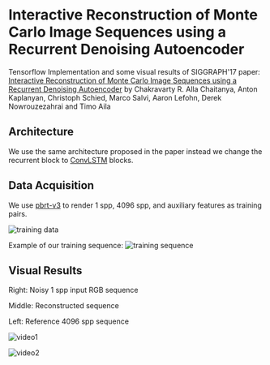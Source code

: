 # Interactive Reconstruction of Monte Carlo Image Sequences using a Recurrent Denoising Autoencoder
Tensorflow Implementation and some visual results of SIGGRAPH'17 paper: [Interactive Reconstruction of Monte Carlo Image Sequences using a Recurrent Denoising Autoencoder](https://research.nvidia.com/sites/default/files/publications/dnn_denoise_author.pdf) by Chakravarty R. Alla Chaitanya, Anton Kaplanyan, Christoph Schied, Marco Salvi, Aaron Lefohn, Derek Nowrouzezahrai and Timo Aila

## Architecture
We use the same architecture proposed in the paper instead we change the recurrent block to [ConvLSTM](https://arxiv.org/pdf/1506.04214.pdf) blocks.

## Data Acquisition
We use [pbrt-v3](https://www.pbrt.org/fileformat-v3.html) to render 1 spp, 4096 spp, and auxiliary features as training pairs.

![training data](https://github.com/yuyingyeh/rdae/blob/master/fig_features.png)

Example of our training sequence:
![training sequence](https://github.com/yuyingyeh/rdae/blob/master/fig_sequence.png)

## Visual Results
Right: Noisy 1 spp input RGB sequence

Middle: Reconstructed sequence

Left: Reference 4096 spp sequence

![video1](https://github.com/yuyingyeh/rdae/blob/master/m4outVideo.gif "video1")

![video2](https://github.com/yuyingyeh/rdae/blob/master/m4outVideo2.gif "video2")
